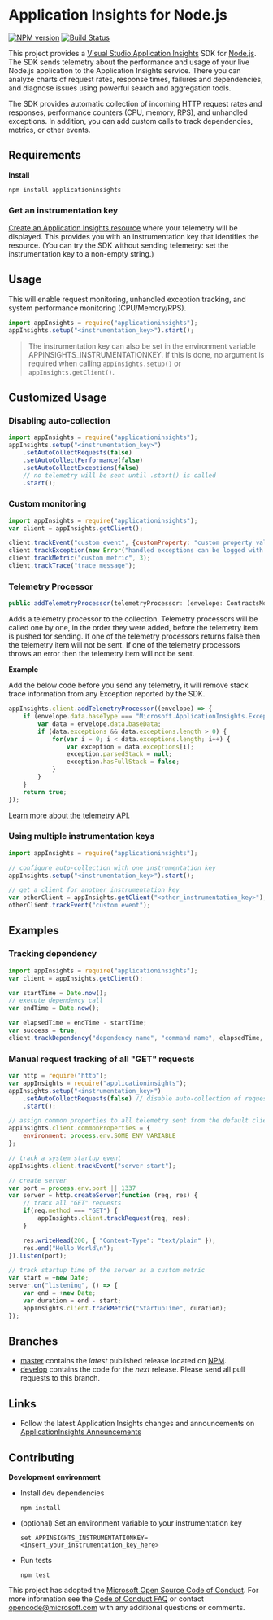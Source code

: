 # Application Insights for Node.js

[![NPM version](https://badge.fury.io/js/applicationinsights.svg)](http://badge.fury.io/js/applicationinsights)
[![Build Status](https://travis-ci.org/Microsoft/ApplicationInsights-node.js.svg?branch=master)](https://travis-ci.org/Microsoft/ApplicationInsights-node.js)



This project provides a [Visual Studio Application Insights](https://azure.microsoft.com/documentation/articles/app-insights-overview/) SDK for [Node.js](https://nodejs.org/). The SDK sends telemetry about the performance and usage of your live Node.js application to the Application Insights service. There you can analyze charts of request rates, response times, failures and dependencies, and diagnose issues using powerful search and aggregation tools.

The SDK provides automatic collection of incoming HTTP request rates and responses, performance counters (CPU, memory, RPS), and unhandled exceptions. In addition, you can add custom calls to track dependencies, metrics, or other events.


## Requirements ##
**Install**
```
npm install applicationinsights
```

### Get an instrumentation key

[Create an Application Insights resource](https://azure.microsoft.com/documentation/articles/app-insights-create-new-resource/) where your telemetry will be displayed. This provides you with an instrumentation key that identifies the resource. (You can try the SDK without sending telemetry: set the instrumentation key to a non-empty string.)


## Usage ##

This will enable request monitoring, unhandled exception tracking, and system performance monitoring (CPU/Memory/RPS).

```javascript
import appInsights = require("applicationinsights");
appInsights.setup("<instrumentation_key>").start();
```

>The instrumentation key can also be set in the environment variable APPINSIGHTS_INSTRUMENTATIONKEY. If this is done, no argument is required when calling `appInsights.setup()` or `appInsights.getClient()`.



## Customized Usage ##

### Disabling auto-collection

```javascript
import appInsights = require("applicationinsights");
appInsights.setup("<instrumentation_key>")
    .setAutoCollectRequests(false)
    .setAutoCollectPerformance(false)
    .setAutoCollectExceptions(false)
    // no telemetry will be sent until .start() is called
    .start();
```

### Custom monitoring

```javascript
import appInsights = require("applicationinsights");
var client = appInsights.getClient();

client.trackEvent("custom event", {customProperty: "custom property value"});
client.trackException(new Error("handled exceptions can be logged with this method"));
client.trackMetric("custom metric", 3);
client.trackTrace("trace message");
```

### Telemetry Processor

```javascript
public addTelemetryProcessor(telemetryProcessor: (envelope: ContractsModule.Contracts.Envelope) => boolean)
```

Adds a telemetry processor to the collection. Telemetry processors will be called one by one, in the order they were added, before the telemetry item is pushed for sending. 
If one of the telemetry processors returns false then the telemetry item will not be sent. 
If one of the telemetry processors throws an error then the telemetry item will not be sent.

**Example**

Add the below code before you send any telemetry, it will remove stack trace information from any Exception reported by the SDK.

```javascript
appInsights.client.addTelemetryProcessor((envelope) => {
    if (envelope.data.baseType === "Microsoft.ApplicationInsights.ExceptionData") {
        var data = envelope.data.baseData;
        if (data.exceptions && data.exceptions.length > 0) {
            for(var i = 0; i < data.exceptions.length; i++) {
                var exception = data.exceptions[i];
                exception.parsedStack = null;
                exception.hasFullStack = false;
            }
        }
    }
    return true;
});
```

[Learn more about the telemetry API](https://azure.microsoft.com/documentation/articles/app-insights-api-custom-events-metrics/).

### Using multiple instrumentation keys

```javascript
import appInsights = require("applicationinsights");

// configure auto-collection with one instrumentation key
appInsights.setup("<instrumentation_key>").start();

// get a client for another instrumentation key
var otherClient = appInsights.getClient("<other_instrumentation_key>");
otherClient.trackEvent("custom event");
```

## Examples

### Tracking dependency

```javascript
import appInsights = require("applicationinsights");
var client = appInsights.getClient();

var startTime = Date.now();
// execute dependency call
var endTime = Date.now();

var elapsedTime = endTime - startTime;
var success = true;
client.trackDependency("dependency name", "command name", elapsedTime, success);
```



### Manual request tracking of all "GET" requests

```javascript
var http = require("http");
var appInsights = require("applicationinsights");
appInsights.setup("<instrumentation_key>")
    .setAutoCollectRequests(false) // disable auto-collection of requests for this example
    .start();

// assign common properties to all telemetry sent from the default client
appInsights.client.commonProperties = {
    environment: process.env.SOME_ENV_VARIABLE
};

// track a system startup event
appInsights.client.trackEvent("server start");

// create server
var port = process.env.port || 1337
var server = http.createServer(function (req, res) {
    // track all "GET" requests
    if(req.method === "GET") {
        appInsights.client.trackRequest(req, res);
    }

    res.writeHead(200, { "Content-Type": "text/plain" });
    res.end("Hello World\n");
}).listen(port);

// track startup time of the server as a custom metric
var start = +new Date;
server.on("listening", () => {
    var end = +new Date;
    var duration = end - start;
    appInsights.client.trackMetric("StartupTime", duration);
});
```


## Branches

- [master](https://github.com/Microsoft/ApplicationInsights-node.js/tree/master) contains the *latest* published release located on [NPM](https://www.npmjs.com/package/applicationinsights).
- [develop](https://github.com/Microsoft/ApplicationInsights-node.js/tree/develop) contains the code for the *next* release. Please send all pull requests to this branch.  

## Links

* Follow the latest Application Insights changes and announcements on [ApplicationInsights Announcements](https://github.com/Microsoft/ApplicationInsights-Announcements)

## Contributing

**Development environment**

* Install dev dependencies
    
    ```
    npm install 
    ```
* (optional) Set an environment variable to your instrumentation key
    
    ```
    set APPINSIGHTS_INSTRUMENTATIONKEY=<insert_your_instrumentation_key_here>
    ```
* Run tests
    
    ```
    npm test
    ```

This project has adopted the [Microsoft Open Source Code of Conduct](https://opensource.microsoft.com/codeofconduct/). For more information see the [Code of Conduct FAQ](https://opensource.microsoft.com/codeofconduct/faq/) or contact [opencode@microsoft.com](mailto:opencode@microsoft.com) with any additional questions or comments.
